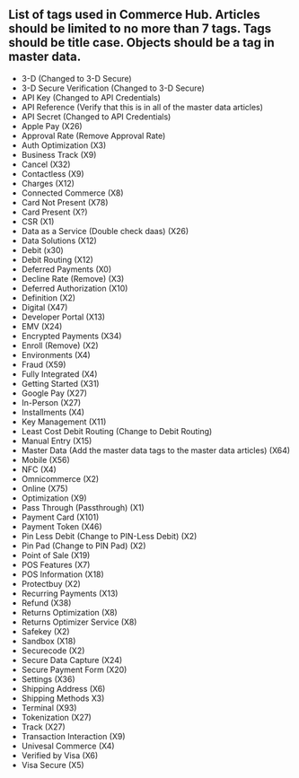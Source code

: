 List of tags used in Commerce Hub. Articles should be limited to no more than 7 tags. Tags should be title case. Objects should be a tag in master data.
---------------
- 3-D (Changed to 3-D Secure)
- 3-D Secure Verification (Changed to 3-D Secure)
- API Key (Changed to API Credentials)
- API Reference (Verify that this is in all of the master data articles)
- API Secret (Changed to API Credentials)
- Apple Pay (X26)
- Approval Rate (Remove Approval Rate)
- Auth Optimization (X3)
- Business Track (X9)
- Cancel (X32)
- Contactless (X9)
- Charges (X12)
- Connected Commerce (X8)
- Card Not Present (X78)
- Card Present (X?)
- CSR (X1)
- Data as a Service (Double check daas) (X26)
- Data Solutions (X12)
- Debit (x30)
- Debit Routing (X12)
- Deferred Payments (X0)
- Decline Rate (Remove) (X3)
- Deferred Authorization (X10)
- Definition (X2)
- Digital (X47)
- Developer Portal (X13)
- EMV (X24)
- Encrypted Payments (X34)
- Enroll (Remove) (X2)
- Environments (X4)
- Fraud (X59)
- Fully Integrated (X4)
- Getting Started (X31)
- Google Pay (X27)
- In-Person (X27)
- Installments (X4)
- Key Management (X11)
- Least Cost Debit Routing (Change to Debit Routing)
- Manual Entry (X15)
- Master Data (Add the master data tags to the master data articles) (X64)
- Mobile (X56)
- NFC (X4)
- Omnicommerce (X2)
- Online (X75)
- Optimization (X9)
- Pass Through (Passthrough) (X1)
- Payment Card (X101)
- Payment Token (X46)
- Pin Less Debit (Change to PIN-Less Debit) (X2)
- Pin Pad (Change to PIN Pad) (X2)
- Point of Sale (X19)
- POS Features (X7)
- POS Information (X18)
- Protectbuy (X2)
- Recurring Payments (X13)
- Refund (X38)
- Returns Optimization (X8)
- Returns Optimizer Service (X8)
- Safekey (X2)
- Sandbox (X18)
- Securecode (X2)
- Secure Data Capture (X24)
- Secure Payment Form (X20)
- Settings (X36)
- Shipping Address (X6)
- Shipping Methods X3)
- Terminal (X93)
- Tokenization (X27)
- Track (X27)
- Transaction Interaction (X9)
- Univesal Commerce (X4)
- Verified by Visa (X6)
- Visa Secure (X5)
